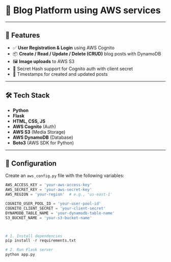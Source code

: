 # 📝 Blog Platform using AWS services


---

## 🚀 Features

- ✅ **User Registration & Login** using AWS Cognito  
- 📦 **Create / Read / Update / Delete (CRUD)** blog posts with DynamoDB  
- 🖼️ **Image uploads** to AWS S3  
- 🔐 Secret Hash support for Cognito auth with client secret  
- 📅 Timestamps for created and updated posts

---

## 🛠️ Tech Stack

- **Python**
- **Flask**
- **HTML, CSS, JS**
- **AWS Cognito** (Auth)
- **AWS S3** (Media Storage)
- **AWS DynamoDB** (Database)
- **Boto3** (AWS SDK for Python)

---



## 🔧 Configuration

Create an `aws_config.py` file with the following variables:

```python
AWS_ACCESS_KEY = 'your-aws-access-key'
AWS_SECRET_KEY = 'your-aws-secret-key'
AWS_REGION = 'your-region'  # e.g., 'us-east-1'

COGNITO_USER_POOL_ID = 'your-user-pool-id'
COGNITO_CLIENT_SECRET = 'your-client-secret'
DYNAMODB_TABLE_NAME = 'your-dynamodb-table-name'
S3_BUCKET_NAME = 'your-s3-bucket-name'



# 1. Install dependencies
pip install -r requirements.txt

# 2. Run Flask server
python app.py


